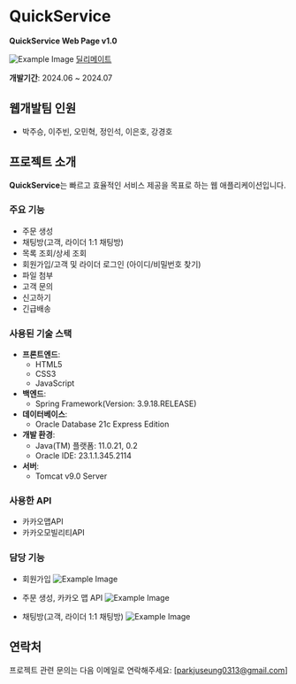 # QuickService

**QuickService Web Page v1.0**

![Example Image](https://github.com/juseungpark97/introduce/blob/main/image/main.png)
[딜리메이트](https://github.com/juseungpark97/Semiproject)


**개발기간**: 2024.06 ~ 2024.07

## 웹개발팀 인원

- 박주승, 이주빈, 오민혁, 정인석, 이은호, 강경호

## 프로젝트 소개

**QuickService**는 빠르고 효율적인 서비스 제공을 목표로 하는 웹 애플리케이션입니다. 

### 주요 기능

- 주문 생성
- 채팅방(고객, 라이더 1:1 채팅방)
- 목록 조회/상세 조회
- 회원가입/고객 및 라이더 로그인 (아이디/비밀번호 찾기)
- 파일 첨부
- 고객 문의
- 신고하기
- 긴급배송

### 사용된 기술 스택

- **프론트엔드**:
  - HTML5
  - CSS3
  - JavaScript
- **백엔드**:
  - Spring Framework(Version: 3.9.18.RELEASE)
- **데이터베이스**:
  - Oracle Database 21c Express Edition
- **개발 환경**:
  - Java(TM) 플랫폼: 11.0.21, 0.2
  - Oracle IDE: 23.1.1.345.2114
- **서버**:
  - Tomcat v9.0 Server

### 사용한 API
  - 카카오맵API
  - 카카오모빌리티API

### 담당 기능

- 회원가입
  ![Example Image](https://github.com/juseungpark97/introduce/blob/main/image/signup.png)

  
- 주문 생성, 카카오 맵 API
  ![Example Image](https://github.com/juseungpark97/introduce/blob/main/image/주문생성.png)
- 채팅방(고객, 라이더 1:1 채팅방)
  ![Example Image](https://github.com/juseungpark97/introduce/blob/main/image/채팅방.png)



## 연락처
프로젝트 관련 문의는 다음 이메일로 연락해주세요: [parkjuseung0313@gmail.com]

